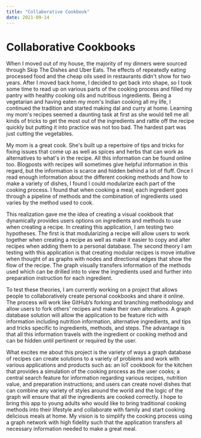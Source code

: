 ```yaml
---
title: "Collaborative Cookbook"
date: 2021-09-14
---
```

# Collaborative Cookbooks

When I moved out of my house, the majority of my dinners were sourced through Skip The Dishes and Uber Eats. The effects of repeatedly eating processed food and the cheap oils used in restaurants didn't show for two years. After I moved back home, I decided to get back into shape, so I took some time to read up on various parts of the cooking process and filled my pantry with healthy cooking oils and nutritious ingredients. Being a vegetarian and having eaten my mom's Indian cooking all my life, I continued the tradition and started making dal and curry at home. Learning my mom's recipes seemed a daunting task at first as she would tell me all kinds of tricks to get the most out of the ingredients and rattle off the recipe quickly but putting it into practice was not too bad. The hardest part was just cutting the vegetables.

My mom is a great cook. She's built up a repertoire of tips and tricks for fixing issues that come up as well as spices and herbs that can work as alternatives to what's in the recipe. All this information can be found online too. Blogposts with recipes will sometimes give helpful information in this regard, but the information is scarce and hidden behind a lot of fluff. Once I read enough information about the different cooking methods and how to make a variety of dishes, I found I could modularize each part of the cooking process. I found that when cooking a meal, each ingredient goes through a pipeline of methods and the combination of ingredients used varies by the method used to cook.

This realization gave me the idea of creating a visual cookbook that dynamically provides users options on ingredients and methods to use when creating a recipe. In creating this application, I am testing two hypotheses. The first is that modularizing a recipe will allow users to work together when creating a recipe as well as make it easier to copy and alter recipes when adding them to a personal database. The second theory I am testing with this application is that creating modular recipes is move intuitive when thought of as graphs with nodes and directional edges that show the flow of the recipe. The graph visually transfers information of the methods used which can be drilled into to view the ingredients used and further into preparation instruction for each ingredient.

To test these theories, I am currently working on a project that allows people to collaboratively create personal cookbooks and share it online. The process will work like GitHub’s forking and branching methodology and allow users to fork others' recipes and make their own alterations. A graph database solution will allow the application to be feature rich with information including nutrition information, alternative ingredients, and tips and tricks specific to ingredients, methods, and steps. The advantage is that all this information travels with the ingredient or cooking method and can be hidden until pertinent or required by the user.

What excites me about this project is the variety of ways a graph database of recipes can create solutions to a variety of problems and work with various applications and products such as: an IoT cookbook for the kitchen that provides a simulation of the cooking process as the user cooks; a central search feature for information regarding various recipes, nutrition value, and preparation instructions; and users can create novel dishes that can combine any variety of styles around the world and the logic of the graph will ensure that all the ingredients are cooked correctly. I hope to bring this app to young adults who would like to bring traditional cooking methods into their lifestyle and collaborate with family and start cooking delicious meals at home. My vision is to simplify the cooking process using a graph network with high fidelity such that the application transfers all necessary information needed to make a great meal.

